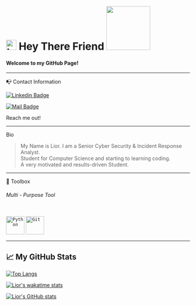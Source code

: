 # <img src="https://user-images.githubusercontent.com/1303154/88677602-1635ba80-d120-11ea-84d8-d263ba5fc3c0.gif" width="28px" height="28px" alt="hi"> Hey There Friend <a href="https://github.com/V1Su4L?tab=followers"> <img src="https://img.shields.io/github/followers/V1Su4L?style=social" width="120px"></a><br>

#### Welcome to my GitHub Page! 
 <!-- hope you will enjoy looking around, you are also more than invited to go to my LinkedIn page <a href="https://www.linkedin.com/in/dorz/"><code><img src="https://cdn.worldvectorlogo.com/logos/linkedin-icon-2.svg" alt="LinkedIn" width="30" height="30"/></code></a>. -->
 
---
📭 Contact Information

[![Linkedin Badge](https://img.shields.io/badge/-Lior-0e76a8?style=flat&labelColor=0e76a8&logo=linkedin&logoColor=white)](https://www.linkedin.com/in/lior-lazar-6a5492200/)

[![Mail Badge](https://img.shields.io/badge/-liorlazar3-c0392b?style=flat&labelColor=c0392b&logo=gmail&logoColor=white)](mailto:liorlazar3@gmail.com)

Reach me out!

---
Bio

> My Name is Lior. I am a Senior Cyber Security & Incident Response Analyst.<br>
> Student for Computer Science and starting to learning coding.<br>
> A very motivated and results-driven Student.<br>
<!-- > I'm Seeking employment where my skills can be utilized and grow professionally. -->

---
🧰 Toolbox

###### Multi - Purpose Tool

<br><code><a href="https://en.wikipedia.org/wiki/Python_(programming_language)"><img src="https://upload.wikimedia.org/wikipedia/commons/c/c3/Python-logo-notext.svg" alt="Python" width="50" height="50"/></a></code>  <code><a href="https://en.wikipedia.org/wiki/git"><img src="https://raw.githubusercontent.com/yurijserrano/Github-Profile-Readme-Logos/f994c418a134b58c4aec11152f6a4a33fa89da26/others/git.svg" alt="Git" width="50" height="50"/></a></code>

---

## &#x1f4c8; My GitHub Stats

[![Top Langs](https://github-readme-stats.vercel.app/api/top-langs/?username=V1Su4L&theme=dracula)](https://github.com/V1Su4L/github-readme-stats)

[![Lior's wakatime stats](https://github-readme-stats.vercel.app/api/wakatime?username=@V1Su4L&layout=compact&langs_count=10&theme=dracula)](https://wakatime.com/@V1Su4L)

[![Lior's GitHub stats](https://github-readme-stats.vercel.app/api?username=V1Su4L&langs_count=10&theme=dracula&show_icons=true)](https://github.com/V1Su4L)